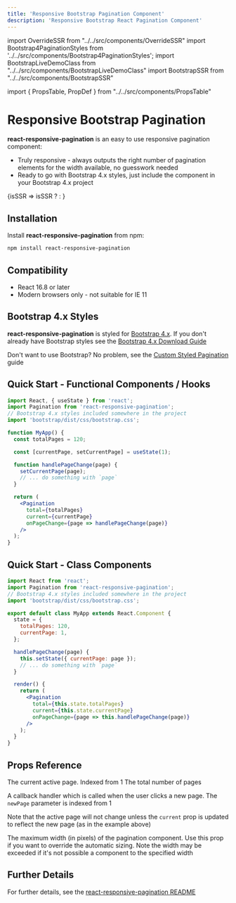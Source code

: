 ```yaml
---
title: 'Responsive Bootstrap Pagination Component'
description: 'Responsive Bootstrap React Pagination Component'
---
```


import OverrideSSR from "../../src/components/OverrideSSR"
import Bootstrap4PaginationStyles from '../../src/components/Bootstrap4PaginationStyles';
import BootstrapLiveDemoClass from "../../src/components/BootstrapLiveDemoClass"
import BootstrapSSR from "../../src/components/BootstrapSSR"

import { PropsTable, PropDef } from "../../src/components/PropsTable"

# Responsive Bootstrap Pagination

**react-responsive-pagination** is an easy to use responsive pagination component:

- Truly responsive - always outputs the right number of pagination elements for the width available, no guesswork needed
- Ready to go with Bootstrap 4.x styles, just include the component in your Bootstrap 4.x project

<Bootstrap4PaginationStyles>
<OverrideSSR>
{isSSR => isSSR ? <BootstrapSSR /> : <BootstrapLiveDemoClass />}
</OverrideSSR>
</Bootstrap4PaginationStyles>

## Installation

Install **react-responsive-pagination** from npm:

```bash
npm install react-responsive-pagination
```

## Compatibility

- React 16.8 or later
- Modern browsers only - not suitable for IE 11

## Bootstrap 4.x Styles

**react-responsive-pagination** is styled for [Bootstrap 4.x](https://getbootstrap.com/docs/4.6/). If you don't already have Bootstrap styles see the [Bootstrap 4.x Download Guide](https://getbootstrap.com/docs/4.6/getting-started/download/)

Don't want to use Bootstrap? No problem, see the [Custom Styled Pagination](./custom-styled-pagination) guide

## Quick Start - Functional Components / Hooks

```jsx
import React, { useState } from 'react';
import Pagination from 'react-responsive-pagination';
// Bootstrap 4.x styles included somewhere in the project
import 'bootstrap/dist/css/bootstrap.css';

function MyApp() {
  const totalPages = 120;

  const [currentPage, setCurrentPage] = useState(1);

  function handlePageChange(page) {
    setCurrentPage(page);
    // ... do something with `page`
  }

  return (
    <Pagination
      total={totalPages}
      current={currentPage}
      onPageChange={page => handlePageChange(page)}
    />
  );
}
```

## Quick Start - Class Components

```jsx
import React from 'react';
import Pagination from 'react-responsive-pagination';
// Bootstrap 4.x styles included somewhere in the project
import 'bootstrap/dist/css/bootstrap.css';

export default class MyApp extends React.Component {
  state = {
    totalPages: 120,
    currentPage: 1,
  };

  handlePageChange(page) {
    this.setState({ currentPage: page });
    // ... do something with `page`
  }

  render() {
    return (
      <Pagination
        total={this.state.totalPages}
        current={this.state.currentPage}
        onPageChange={page => this.handlePageChange(page)}
      />
    );
  }
}
```

## Props Reference

<PropsTable>
<PropDef name='current' type='number'>
The current active page. Indexed from 1
</PropDef>
<PropDef name='total' type='number' >
The total number of pages
</PropDef>
<PropDef name='onPageChange' type='(newPage: number) => void' >

A callback handler which is called when the user clicks a new page. The `newPage` parameter is indexed from 1

Note that the active page will not change unless the `current` prop is updated to reflect the new page (as in the example above)

</PropDef>
<PropDef name='maxWidth' type='number' defaultValue='undefined'>
The maximum width (in pixels) of the pagination component. Use this prop if you want to override the automatic sizing. Note the width may be exceeded if it's not possible a component to the specified width
</PropDef>
</PropsTable>

## Further Details

For further details, see the [react-responsive-pagination README](https://www.npmjs.com/package/react-responsive-pagination)
